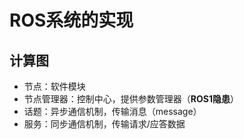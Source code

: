 # ROS系统的实现

## 计算图

- 节点：软件模块
- 节点管理器：控制中心，提供参数管理器（**ROS1隐患**）
- 话题：异步通信机制，传输消息（message）
- 服务：同步通信机制，传输请求/应答数据